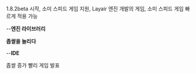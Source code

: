 

1.8.2beta 시작, 소미 스피드 게임 지원, Layair 엔진 개발의 게임, 소미 스피드 게임 빠르게 적용 가능

--**엔진 라이브러리**


  **좁쌀을 늘리다**

--**IDE**

좁쌀 증가 빨리 게임 발표
